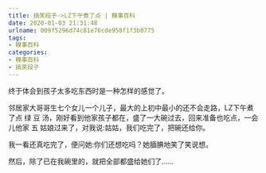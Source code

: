 ```yaml
---
title: 搞笑段子->LZ下午煮了点 | 糗事百科
date: 2020-01-03 21:31:48
urlname: 009f5296d74c81e76cde958f1f3b0775
tags: 
- 糗事百科
categories:
- 糗事百科
- 搞笑段子
---
```

终于体会到孩子太多吃东西时是一种怎样的感觉了。

邻居家大哥哥生七个女儿一个儿子，最大的上初中最小的还不会走路，LZ下午煮了点 绿 豆 汤，刚好看到他家孩子都在，盛了一大碗过去，回来准备也吃点，一会儿他家 五 姑娘过来了，对我说:姑姑，我们吃完了，把碗还给你。

我一看还真吃完了，便问她:你们还想吃吗？她腼腆地笑了笑说想。

然后，除了已在我碗里的，就把全部都盛给她们了……


